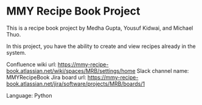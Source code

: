 # MMY Recipe Book Project

This is a recipe book project by Medha Gupta, Yousuf Kidwai, and Michael Thuo.

In this project, you have the ability to create and view recipes already in the system.

Confluence wiki url: https://mmy-recipe-book.atlassian.net/wiki/spaces/MRB/settings/home
Slack channel name: MMYRecipeBook
Jira board url: https://mmy-recipe-book.atlassian.net/jira/software/projects/MRB/boards/1

Language: Python
